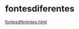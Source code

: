# fontesdiferentes 
<a href='https://gabrielryanft.github.io/learning/cursoemvideo/htmlecss/css/fontes1/fontesdiferentes/fontesdferentes.html' target='_blank' rel='next'>fontesdferentes.html</a><br/>
